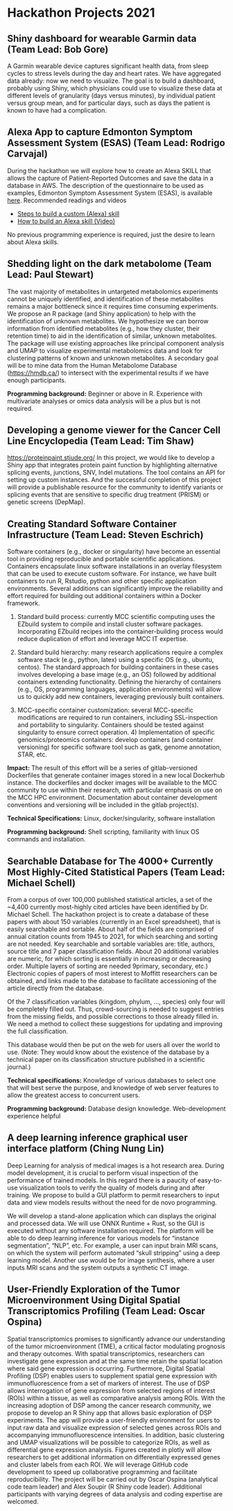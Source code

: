 # Hackathon Projects 2021

## Shiny dashboard for wearable Garmin data (Team Lead: Bob Gore) 

A Garmin wearable device captures significant health data, from sleep cycles to stress levels during the day and heart rates. We have aggregated data already: now we need to visualize. The goal is to build a dashboard, probably using Shiny, which physicians could use to visualize these data at different levels of granularity (days versus minutes), by individual patient versus group mean, and for particular days, such as days the patient is known to have had a complication.  

## Alexa App to capture Edmonton Symptom Assessment System (ESAS) (Team Lead: Rodrigo Carvajal) 

During the hackathon we will explore how to create an Alexa SKILL that allows the capture of Patient-Reported Outcomes and save the data in a database in AWS. The description of the questionnaire to be used as examples, Edmonton Symptom Assessment System (ESAS), is available [here](https://www.ncbi.nlm.nih.gov/pmc/articles/PMC5337174/).  Recommended readings and videos
* [Steps to build a custom (Alexa) skill](https://developer.amazon.com/en-US/docs/alexa/custom-skills/steps-to-build-a-custom-skill.html)
* [How to build an Alexa skill (Video)](https://www.youtube.com/watch?v=xo8Y-rHne80)

No previous programming experience is required, just the desire to learn about Alexa skills.

## Shedding light on the dark metabolome (Team Lead: Paul Stewart) 

The vast majority of metabolites in untargeted metabolomics experiments cannot be uniquely identified, and identification of these metabolites remains a major bottleneck since it requires time consuming experiments. We propose an R package (and Shiny application) to help with the identification of unknown metabolites. We hypothesize we can borrow information from identified metabolites (e.g., how they cluster, their retention time) to aid in the identification of similar, unknown metabolites. The package will use existing approaches like principal component analysis and UMAP to visualize experimental metabolomics data and look for clustering patterns of known and unknown metabolites. A secondary goal will be to mine data from the Human Metabolome Database (https://hmdb.ca/) to intersect with the experimental results if we have enough participants.

**Programming background:** Beginner or above in R. Experience with multivariate analyses or omics data analysis will be a plus but is not required. 

## Developing a genome viewer for the Cancer Cell Line Encyclopedia (Team Lead: Tim Shaw) 

https://proteinpaint.stjude.org/ In this project, we would like to develop a Shiny app that integrates protein paint function by highlighting alternative splicing events, junctions, SNV, Indel mutations. The tool contains an API for setting up custom instances. And the successful completion of this project will provide a publishable resource for the community to identify variants or splicing events that are sensitive to specific drug treatment (PRISM) or genetic screens (DepMap).  

## Creating Standard Software Container Infrastructure (Team Lead: Steven Eschrich) 

Software containers (e.g., docker or singularity) have become an essential tool in providing reproducible and portable scientific applications. Containers encapsulate linux software installations in an overlay filesystem that can be used to execute custom software. For instance, we have built containers to run R, Rstudio, python and other specific application environments. Several additions can significantly improve the reliability and effort required for building out additional containers within a Docker framework.

1) Standard build process: currently MCC scientific computing uses the EZbuild system to compile and install cluster software packages. Incorporating EZbuild recipes into the container-building process would reduce duplication of effort and leverage MCC IT expertise.

2) Standard build hierarchy: many research applications require a complex software stack (e.g., python, latex) using a specific OS (e.g., ubuntu, centos). The standard approach for building containers in these cases involves developing a base image (e.g., an OS) followed by additional containers extending functionality. Defining the hierarchy of containers (e.g., OS, programming languages, application environments) will allow us to quickly add new containers, leveraging previously built containers.

3) MCC-specific container customization: several MCC-specific modifications are required to run containers, including SSL-inspection and portability to singularity. Containers should be tested against singularity to ensure correct operation. 4) Implementation of specific genomics/proteomics containers: develop containers (and container versioning) for specific software tool such as gatk, genome annotation, STAR, etc. 

**Impact:** The result of this effort will be a series of gitlab-versioned Dockerfiles that generate container images stored in a new local Dockerhub instance. The dockerfiles and docker images will be available to the MCC community to use within their research, with particular emphasis on use on the MCC HPC environment. Documentation about container development conventions and versioning will be included in the gitlab project(s).

**Technical Specifications:** Linux, docker/singularity, software installation 

**Programming background:** Shell scripting, familiarity with linux OS commands and installation. 

## Searchable Database for The 4000+ Currently Most Highly-Cited Statistical Papers (Team Lead: Michael Schell) 

From a corpus of over 100,000 published statistical articles, a set of the ~4,400 currently most-highly cited articles have been identified by Dr. Michael Schell. The hackathon project is to create a database of these papers with about 150 variables (currently in an Excel spreadsheet), that is easily searchable and sortable.  About half of the fields are comprised of annual citation counts from 1945 to 2021, for which searching and sorting are not needed. Key searchable and sortable variables are: title, authors, source title and 7 paper classification fields. About 20 additional variables are numeric, for which sorting is essentially in increasing or decreasing order. Multiple layers of sorting are needed 9primary, secondary, etc.)  Electronic copies of papers of most interest to Moffitt researchers can be obtained, and links made to the database to facilitate accessioning of the article directly from the database. 

Of the 7 classification variables (kingdom, phylum, …, species) only four will be completely filled out.  Thus, crowd-sourcing is needed to suggest entries from the missing fields, and possible corrections to those already filled in.  We need a method to collect these suggestions for updating and improving the full classification. 

This database would then be put on the web for users all over the world to use.  (Note: They would know about the existence of the database by a technical paper on its classification structure published in a scientific journal.) 

**Technical specifications:** Knowledge of various databases to select one that will best serve the purpose, and knowledge of web server features to allow the greatest access to concurrent users. 

**Programming background:** Database design knowledge. Web-development experience helpful 

## A deep learning inference graphical user interface platform (Ching Nung Lin) 

Deep Learning for analysis of medical images is a hot research area. During model development, it is crucial to perform visual inspection of the performance of trained models. In this regard there is a paucity of easy-to-use visualization tools to verify the quality of models during and after training. We propose to build a GUI platform to permit researchers to input data and view models results without the need for de novo programming. 

We will develop a stand-alone application which can displays the original and processed data. We will use ONNX Runtime + Rust, so the GUI is executed without any software installation required. The platform will be able to do deep learning inference for various models for “instance segmentation”, “NLP”, etc. For example, a user can input brain MRI scans, on which the system will perform automated “skull stripping” using a deep learning model. Another use would be for image synthesis, where a user inputs MRI scans and the system outputs a synthetic CT image.  

## User-Friendly Exploration of the Tumor Microenvironment Using Digital Spatial Transcriptomics Profiling (Team Lead: Oscar Ospina) 

Spatial transcriptomics promises to significantly advance our understanding of the tumor microenvironment (TME), a critical factor modulating prognosis and therapy outcomes. With spatial transcriptomics, researchers can investigate gene expression and at the same time retain the spatial location where said gene expression is occurring. Furthermore, Digital Spatial Profiling (DSP) enables users to supplement spatial gene expression with immunofluorescence from a set of markers of interest. The use of DSP allows interrogation of gene expression from selected regions of interest (ROIs) within a tissue, as well as comparative analysis among ROIs. With the increasing adoption of DSP among the cancer research community, we propose to develop an R Shiny app that allows basic exploration of DSP experiments. The app will provide a user-friendly environment for users to input raw data and visualize expression of selected genes across ROIs and accompanying immunofluorescence intensities. In addition, basic clustering and UMAP visualizations will be possible to categorize ROIs, as well as differential gene expression analysis. Figures created in plotly will allow researchers to get additional information on differentially expressed genes and cluster labels from each ROI. We will leverage GitHub code development to speed up collaborative programming and facilitate reproducibility. The project will be carried out by Oscar Ospina (analytical code team leader) and Alex Soupir (R Shiny code leader). Additional participants with varying degrees of data analysis and coding expertise are welcomed. 

